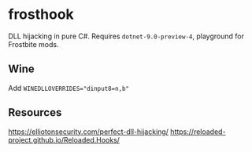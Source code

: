 # frosthook

DLL hijacking in pure C#. Requires `dotnet-9.0-preview-4`, playground for Frostbite mods.

## Wine

Add `WINEDLLOVERRIDES="dinput8=n,b"`

## Resources

https://elliotonsecurity.com/perfect-dll-hijacking/
https://reloaded-project.github.io/Reloaded.Hooks/
